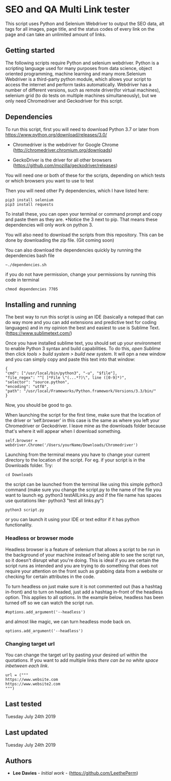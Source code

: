 # SEO and QA Multi Link tester

This script uses Python and Selenium Webdriver to output the SEO data, alt tags for all images, page title, and the status codes of every link on the page and can take an unlimited amount of links.

## Getting started

The following scripts require Python and selenium webdriver. Python is a scripting language used for many purposes from data science, object oriented programming, machine learning and many more.Selenium Webdriver is a third-party python module, which allows your script to access the internet and perform tasks automatically. Webdriver has a number of different versions, such as remote driver(for virtual machines), selenium grid (to do tests on multiple machines simultaneously), but we only need Chromedriver and Geckodriver for this script.

## Dependencies
To run this script, first you will need to download Python 3.7 or later from https://www.python.org/download/releases/3.0/

* Chromedriver is the webdriver for Google Chrome 
(http://chromedriver.chromium.org/downloads)

* GeckoDriver is the driver for all other browsers
(https://github.com/mozilla/geckodriver/releases)

You will need one or both of these for the scripts, depending on which tests or which browsers you want to use to test

Then you will need other Py dependencies, which I have listed here:
```
pip3 install selenium
pip3 install requests
```

To install these, you can open your terminal or command prompt and copy and paste them as they are.
*Notice the 3 next to pip. That means these dependencies will only work on python 3.

You will also need to download the scripts from this repository. This can be done by downloading the zip file. (Git coming soon)

You can also download the dependencies quickly by running the dependencies bash file
```
~./dependencies.sh
```
if you do not have permission, change your permissions by running this code in terminal
```
chmod dependencies 7705
```

## Installing and running

The best way to run this script is using an IDE (basically a notepad that can do way more and you can add extensions and predictive text for coding languages) and in my opinion the best and easiest to use is Sublime Text. (https://www.sublimetext.com/)

Once you have installed sublime text, you should set up your environment to enable Python 3 syntax and build capabilities. To do this, *open Sublime* then click *tools > build system > build new system*. It will opn a new window and you can simply copy and paste this text into that window:
```
{
"cmd": ["/usr/local/bin/python3", "-u", "$file"],
"file_regex": "^[ ]*File \"(...*?)\", line ([0-9]*)",
"selector": "source.python",
"encoding": "utf8",
"path": "/usr/local/Frameworks/Python.framework/Versions/3.3/bin/"
}
```
Now, you should be good to go.

When launching the script for the first time, make sure that the location of the driver or 'self.browser' in this case is the same as where you left your Chromedriver or Geckodriver. I leave mine as the downloads folder because that's where it will appear when I download something.

```
self.browser = webdriver.Chrome('/Users/yourName/Downloads/Chromedriver')
```
Launching from the terminal means you have to change your current directory to the location of the script. For eg. if your script is in the Downloads folder. Try:
```
cd Downloads
```

the script can be launched from the terminal like using this simple python3 command (make sure you change the script.py to the name of the file you want to launch eg. python3 testAllLinks.py and if the file name has spaces use quotations like- python3 "test all links.py")

```
python3 script.py
```
or you can launch it using your IDE or text editor if it has python functionality.

### Headless or browser mode

Headless browser is a feature of selenium that allows a script to be run in the background of your machine instead of being able to see the script run, so it doesn't disrupt what you're doing. This is ideal if you are certain the script runs as intended and you are trying to do something that does not require your attention on the front such as grabbing data from a website or checking for certain attributes in the code. 

To turn headless on just make sure it is not commented out (has a hashtag in-front) and to turn on headed, just add a hashtag in-front of the headless option. This applies to all options. In the example below, headless has been turned off so we can watch the script run.

```
#options.add_argument('--headless')
```

and almost like magic, we can turn headless mode back on.

```
options.add_argument('--headless')
```
### Changing target url

You can change the target url by pasting your desired url within the quotations. If you want to add multiple links *there can be no white space inbetween each link*.

```
url = ("""
https://www.website.com
https://www.website2.com
""")
```
## Last tested
Tuesday July 24th 2019

## Last updated

Tuesday July 24th 2019

## Authors

* **Lee Davies** - *Initial work* - (https://github.com/LeethePerm)
